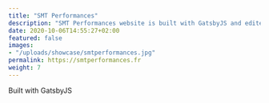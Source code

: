 ```yaml
---
title: "SMT Performances"
description: "SMT Performances website is built with GatsbyJS and edited in Forestry"
date: 2020-10-06T14:55:27+02:00
featured: false
images:
- "/uploads/showcase/smtperformances.jpg"
permalink: https://smtperformances.fr
weight: 7
---
```


Built with GatsbyJS
